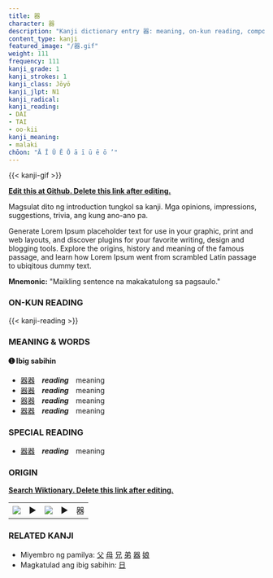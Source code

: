```yaml
---
title: 器
character: 器
description: "Kanji dictionary entry 器: meaning, on-kun reading, compounds, origin, related kanji"
content_type: kanji
featured_image: "/器.gif"
weight: 111
frequency: 111
kanji_grade: 1
kanji_strokes: 1
kanji_class: Jōyō
kanji_jlpt: N1
kanji_radical: 
kanji_reading: 
- DAI
- TAI
- oo-kii
kanji_meaning:
- malaki
chōon: "Ā Ī Ū Ē Ō ā ī ū ē ō ’"
---
```

[//]: # (Don't edit the line below. Kanji animated GIF code is automatically generated.)
{{< kanji-gif >}}

[//]: # (Edit below this line.)

**[Edit this at Github. Delete this link after editing.](https://github.com/tim0g/tim/tree/main/content/kanji/器/index.md)**

Magsulat dito ng introduction tungkol sa kanji. Mga opinions, impressions, suggestions, trivia, ang kung ano-ano pa.

Generate Lorem Ipsum placeholder text for use in your graphic, print and web layouts, and discover plugins for your favorite writing, design and blogging tools. Explore the origins, history and meaning of the famous passage, and learn how Lorem Ipsum went from scrambled Latin passage to ubiqitous dummy text.
 
**Mnemonic:** "Maikling sentence na makakatulong sa pagsaulo."

### ON-KUN READING

[//]: # (Don't edit the line below. ON-KUN READING code is automatically generated.)
{{< kanji-reading >}}

### MEANING & WORDS

#### ➊ **Ibig sabihin**
  - [器](../器)[器](../器)　***reading***　meaning
  - [器](../器)[器](../器)　***reading***　meaning
  - [器](../器)[器](../器)　***reading***　meaning
  - [器](../器)[器](../器)　***reading***　meaning

### SPECIAL READING
  - [器](../器)[器](../器)　***reading***　meaning

### ORIGIN

**[Search Wiktionary. Delete this link after editing.](https://wiktionary.org/wiki/器)**
<table class="kanji-table"><tr><td>
<img src="60px-器-bronze.svg.png">
</td><td>▶</td><td>
<img src="60px-器-oracle.svg.png">
</td><td>▶</td>
<td class="kanji-origin">器</td>
</tr></table>

### RELATED KANJI
- Miyembro ng pamilya: [父](../父) [母](../母) [兄](../兄) [弟](../弟) [器](../器) [娘](../娘)
- Magkatulad ang ibig sabihin: [日](../日)
